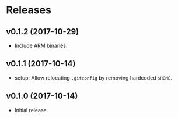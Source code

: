 Releases
========

v0.1.2 (2017-10-29)
-------------------

-   Include ARM binaries.


v0.1.1 (2017-10-14)
-------------------

-   setup: Allow relocating `.gitconfig` by removing hardcoded `$HOME`.


v0.1.0 (2017-10-14)
-------------------

-   Initial release.

